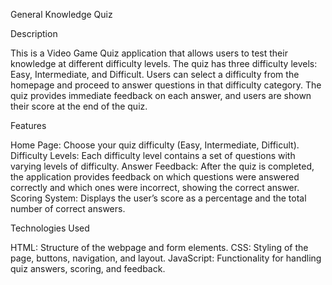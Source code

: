 General Knowledge Quiz

Description

This is a Video Game Quiz application that allows users to test their knowledge at different difficulty levels. The quiz has three difficulty levels: Easy, Intermediate, and Difficult. Users can select a difficulty from the homepage and proceed to answer questions in that difficulty category. The quiz provides immediate feedback on each answer, and users are shown their score at the end of the quiz.

Features

Home Page: Choose your quiz difficulty (Easy, Intermediate, Difficult).
Difficulty Levels: Each difficulty level contains a set of questions with varying levels of difficulty.
Answer Feedback: After the quiz is completed, the application provides feedback on which questions were answered correctly and which ones were incorrect, showing the correct answer.
Scoring System: Displays the user’s score as a percentage and the total number of correct answers.

Technologies Used

HTML: Structure of the webpage and form elements.
CSS: Styling of the page, buttons, navigation, and layout.
JavaScript: Functionality for handling quiz answers, scoring, and feedback.
